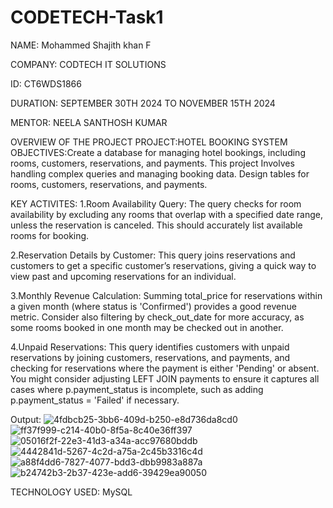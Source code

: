 # CODETECH-Task1
NAME: Mohammed Shajith khan F

COMPANY: CODTECH IT SOLUTIONS

ID: CT6WDS1866

DURATION: SEPTEMBER 30TH 2024 TO NOVEMBER 15TH 2024

MENTOR: NEELA SANTHOSH KUMAR

OVERVIEW OF THE PROJECT PROJECT:HOTEL BOOKING SYSTEM
OBJECTIVES:Create a database for managing hotel bookings, including rooms, customers, reservations, and payments. This project Involves handling complex queries and managing booking data. Design tables for rooms, customers, reservations, and payments.

KEY ACTIVITES:
1.Room Availability Query:
The query checks for room availability by excluding any rooms that overlap with a specified date range, unless the reservation is canceled. This should accurately list available rooms for booking.

2.Reservation Details by Customer:
This query joins reservations and customers to get a specific customer’s reservations, giving a quick way to view past and upcoming reservations for an individual.

3.Monthly Revenue Calculation:
Summing total_price for reservations within a given month (where status is 'Confirmed') provides a good revenue metric. Consider also filtering by check_out_date for more accuracy, as some rooms booked in one month may be checked out in another.

4.Unpaid Reservations:
This query identifies customers with unpaid reservations by joining customers, reservations, and payments, and checking for reservations where the payment is either 'Pending' or absent.
You might consider adjusting LEFT JOIN payments to ensure it captures all cases where p.payment_status is incomplete, such as adding p.payment_status = 'Failed' if necessary.

Output:
![4fdbcb25-3bb6-409d-b250-e8d736da8cd0](https://github.com/user-attachments/assets/0062009e-77d3-476f-aa5d-14b516057237)
![ff37f999-c214-40b0-8f5a-8c40e36ff397](https://github.com/user-attachments/assets/8f0cb14b-4114-48af-925f-003320487d9a)
![05016f2f-22e3-41d3-a34a-acc97680bddb](https://github.com/user-attachments/assets/7d8ea9d8-3fc5-4b10-bccc-9c30f4d27ed9)
![4442841d-5267-4c2d-a75a-2c45b3316c4d](https://github.com/user-attachments/assets/68c8b35e-6cab-4337-ae0b-4112bcb3aa75)
![a88f4dd6-7827-4077-bdd3-dbb9983a887a](https://github.com/user-attachments/assets/40235474-4c02-4a86-a733-d41dafb8c5af)
![b24742b3-2b37-423e-add6-39429ea90050](https://github.com/user-attachments/assets/6ae251d1-ddd9-4ede-a5ae-eb584a837545)



TECHNOLOGY USED: MySQL
